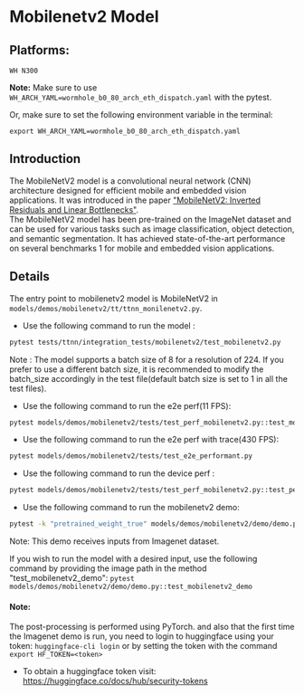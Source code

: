 # Mobilenetv2 Model

## Platforms:
    WH N300

**Note:** Make sure to use `WH_ARCH_YAML=wormhole_b0_80_arch_eth_dispatch.yaml` with the pytest.

Or, make sure to set the following environment variable in the terminal:
```
export WH_ARCH_YAML=wormhole_b0_80_arch_eth_dispatch.yaml
```

## Introduction
The MobileNetV2 model is a convolutional neural network (CNN) architecture designed for efficient mobile and embedded vision applications. It was introduced in the paper ["MobileNetV2: Inverted Residuals and Linear Bottlenecks"](https://arxiv.org/abs/1801.04381). </br>
The MobileNetV2 model has been pre-trained on the ImageNet dataset and can be used for various tasks such as image classification, object detection, and semantic segmentation. It has achieved state-of-the-art performance on several benchmarks 1 for mobile and embedded vision applications.

## Details
The entry point to mobilenetv2 model is MobileNetV2 in `models/demos/mobilenetv2/tt/ttnn_monilenetv2.py`.

- Use the following command to run the model :
```bash
pytest tests/ttnn/integration_tests/mobilenetv2/test_mobilenetv2.py
```

Note : The model supports a batch size of 8 for a resolution of 224. If you prefer to use a different batch size, it is recommended to modify the batch_size accordingly in the test file(default batch size is set to 1 in all the test files).

- Use the following command to run the e2e perf(11 FPS):
```bash
pytest models/demos/mobilenetv2/tests/test_perf_mobilenetv2.py::test_mobilenetv2
```

- Use the following command to run the e2e perf with trace(430 FPS):
```bash
pytest models/demos/mobilenetv2/tests/test_e2e_performant.py
```

- Use the following command to run the device perf :
```bash
pytest models/demos/mobilenetv2/tests/test_perf_mobilenetv2.py::test_perf_device_bare_metal_mobilenetv2
```

- Use the following command to run the mobilenetv2 demo:
```bash
pytest -k "pretrained_weight_true" models/demos/mobilenetv2/demo/demo.py::test_mobilenetv2_imagenet_demo
```

Note: This demo receives inputs from Imagenet dataset.

If you wish to run the model with a desired input, use the following command by providing the image path in the method "test_mobilenetv2_demo": `pytest models/demos/mobilenetv2/demo/demo.py::test_mobilenetv2_demo`

#### Note:
The post-processing is performed using PyTorch. and also that the first time the Imagenet demo is run, you need to login to huggingface using your token: `huggingface-cli login` or by setting the token with the command `export HF_TOKEN=<token>`
- To obtain a huggingface token visit: https://huggingface.co/docs/hub/security-tokens

